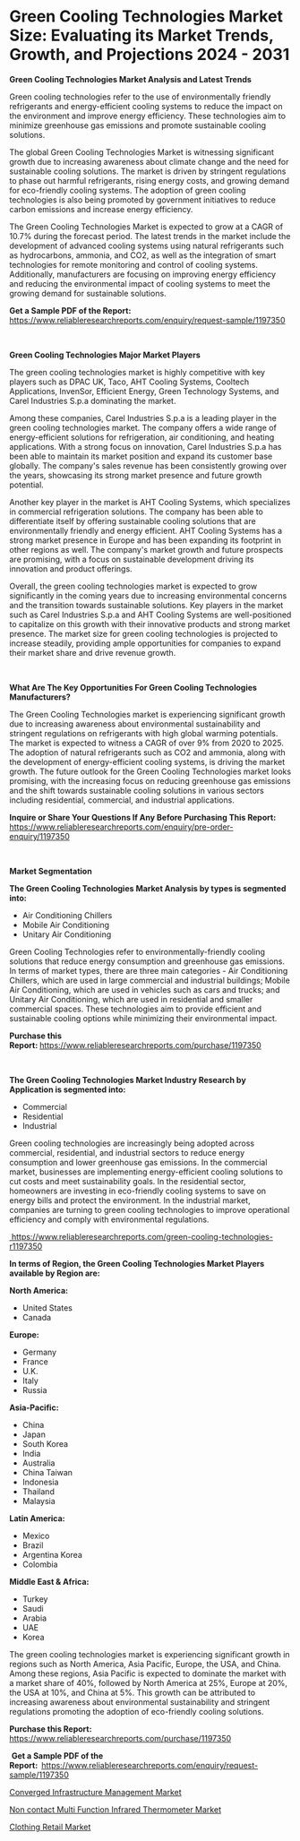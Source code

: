 <p><h1>Green Cooling Technologies Market Size: Evaluating its Market Trends, Growth, and Projections 2024 - 2031</h1></p><p><strong>Green Cooling Technologies Market Analysis and Latest Trends</strong></p>
<p><p>Green cooling technologies refer to the use of environmentally friendly refrigerants and energy-efficient cooling systems to reduce the impact on the environment and improve energy efficiency. These technologies aim to minimize greenhouse gas emissions and promote sustainable cooling solutions.</p><p>The global Green Cooling Technologies Market is witnessing significant growth due to increasing awareness about climate change and the need for sustainable cooling solutions. The market is driven by stringent regulations to phase out harmful refrigerants, rising energy costs, and growing demand for eco-friendly cooling systems. The adoption of green cooling technologies is also being promoted by government initiatives to reduce carbon emissions and increase energy efficiency.</p><p>The Green Cooling Technologies Market is expected to grow at a CAGR of 10.7% during the forecast period. The latest trends in the market include the development of advanced cooling systems using natural refrigerants such as hydrocarbons, ammonia, and CO2, as well as the integration of smart technologies for remote monitoring and control of cooling systems. Additionally, manufacturers are focusing on improving energy efficiency and reducing the environmental impact of cooling systems to meet the growing demand for sustainable solutions.</p></p>
<p><strong>Get a Sample PDF of the Report:&nbsp;</strong> <a href="https://www.reliableresearchreports.com/enquiry/request-sample/1197350">https://www.reliableresearchreports.com/enquiry/request-sample/1197350</a></p>
<p>&nbsp;</p>
<p><strong>Green Cooling Technologies Major Market Players</strong></p>
<p><p>The green cooling technologies market is highly competitive with key players such as DPAC UK, Taco, AHT Cooling Systems, Cooltech Applications, InvenSor, Efficient Energy, Green Technology Systems, and Carel Industries S.p.a dominating the market. </p><p>Among these companies, Carel Industries S.p.a is a leading player in the green cooling technologies market. The company offers a wide range of energy-efficient solutions for refrigeration, air conditioning, and heating applications. With a strong focus on innovation, Carel Industries S.p.a has been able to maintain its market position and expand its customer base globally. The company's sales revenue has been consistently growing over the years, showcasing its strong market presence and future growth potential.</p><p>Another key player in the market is AHT Cooling Systems, which specializes in commercial refrigeration solutions. The company has been able to differentiate itself by offering sustainable cooling solutions that are environmentally friendly and energy efficient. AHT Cooling Systems has a strong market presence in Europe and has been expanding its footprint in other regions as well. The company's market growth and future prospects are promising, with a focus on sustainable development driving its innovation and product offerings.</p><p>Overall, the green cooling technologies market is expected to grow significantly in the coming years due to increasing environmental concerns and the transition towards sustainable solutions. Key players in the market such as Carel Industries S.p.a and AHT Cooling Systems are well-positioned to capitalize on this growth with their innovative products and strong market presence. The market size for green cooling technologies is projected to increase steadily, providing ample opportunities for companies to expand their market share and drive revenue growth.</p></p>
<p>&nbsp;</p>
<p><strong>What Are The Key Opportunities For Green Cooling Technologies Manufacturers?</strong></p>
<p><p>The Green Cooling Technologies market is experiencing significant growth due to increasing awareness about environmental sustainability and stringent regulations on refrigerants with high global warming potentials. The market is expected to witness a CAGR of over 9% from 2020 to 2025. The adoption of natural refrigerants such as CO2 and ammonia, along with the development of energy-efficient cooling systems, is driving the market growth. The future outlook for the Green Cooling Technologies market looks promising, with the increasing focus on reducing greenhouse gas emissions and the shift towards sustainable cooling solutions in various sectors including residential, commercial, and industrial applications.</p></p>
<p><strong>Inquire or Share Your Questions If Any Before Purchasing This Report:</strong> <a href="https://www.reliableresearchreports.com/enquiry/pre-order-enquiry/1197350">https://www.reliableresearchreports.com/enquiry/pre-order-enquiry/1197350</a></p>
<p>&nbsp;</p>
<p><strong>Market Segmentation</strong></p>
<p><strong>The Green Cooling Technologies Market Analysis by types is segmented into:</strong></p>
<p><ul><li>Air Conditioning Chillers</li><li>Mobile Air Conditioning</li><li>Unitary Air Conditioning</li></ul></p>
<p><p>Green Cooling Technologies refer to environmentally-friendly cooling solutions that reduce energy consumption and greenhouse gas emissions. In terms of market types, there are three main categories - Air Conditioning Chillers, which are used in large commercial and industrial buildings; Mobile Air Conditioning, which are used in vehicles such as cars and trucks; and Unitary Air Conditioning, which are used in residential and smaller commercial spaces. These technologies aim to provide efficient and sustainable cooling options while minimizing their environmental impact.</p></p>
<p><strong>Purchase this Report:&nbsp;</strong><a href="https://www.reliableresearchreports.com/purchase/1197350">https://www.reliableresearchreports.com/purchase/1197350</a></p>
<p>&nbsp;</p>
<p><strong>The Green Cooling Technologies Market Industry Research by Application is segmented into:</strong></p>
<p><ul><li>Commercial</li><li>Residential</li><li>Industrial</li></ul></p>
<p><p>Green cooling technologies are increasingly being adopted across commercial, residential, and industrial sectors to reduce energy consumption and lower greenhouse gas emissions. In the commercial market, businesses are implementing energy-efficient cooling solutions to cut costs and meet sustainability goals. In the residential sector, homeowners are investing in eco-friendly cooling systems to save on energy bills and protect the environment. In the industrial market, companies are turning to green cooling technologies to improve operational efficiency and comply with environmental regulations.</p></p>
<p><a href="https://www.reliableresearchreports.com/green-cooling-technologies-r1197350">&nbsp;https://www.reliableresearchreports.com/green-cooling-technologies-r1197350</a></p>
<p><strong>In terms of Region, the Green Cooling Technologies Market Players available by Region are:</strong></p>
<p>
    <p> <strong> North America: </strong>
        <ul>
            <li>United States</li>
            <li>Canada</li>
        </ul>
        </p> 
    <p> <strong> Europe: </strong>
        <ul>
            <li>Germany</li>
            <li>France</li>
            <li>U.K.</li>
            <li>Italy</li>
            <li>Russia</li>
        </ul>
        </p> 
    <p> <strong> Asia-Pacific: </strong>
        <ul>
            <li>China</li>
            <li>Japan</li>
            <li>South Korea</li>
            <li>India</li>
            <li>Australia</li>
            <li>China Taiwan</li>
            <li>Indonesia</li>
            <li>Thailand</li>
            <li>Malaysia</li>
        </ul>
        </p> 
    <p> <strong> Latin America: </strong>
        <ul>
            <li>Mexico</li>
            <li>Brazil</li>
            <li>Argentina Korea</li>
            <li>Colombia</li>
        </ul>
        </p> 
    <p> <strong> Middle East & Africa: </strong>
        <ul>
            <li>Turkey</li>
            <li>Saudi</li>
            <li>Arabia</li>
            <li>UAE</li>
            <li>Korea</li>
        </ul>
    </p>
    </p>
<p><p>The green cooling technologies market is experiencing significant growth in regions such as North America, Asia Pacific, Europe, the USA, and China. Among these regions, Asia Pacific is expected to dominate the market with a market share of 40%, followed by North America at 25%, Europe at 20%, the USA at 10%, and China at 5%. This growth can be attributed to increasing awareness about environmental sustainability and stringent regulations promoting the adoption of eco-friendly cooling solutions.</p></p>
<p><strong>Purchase this Report: </strong><a href="https://www.reliableresearchreports.com/purchase/1197350">https://www.reliableresearchreports.com/purchase/1197350</a></p>
<p>&nbsp;<strong>Get a Sample PDF of the Report:&nbsp;&nbsp;</strong><a href="https://www.reliableresearchreports.com/enquiry/request-sample/1197350">https://www.reliableresearchreports.com/enquiry/request-sample/1197350</a></p>
<p><strong></strong></p>
<p><p><a href="https://github.com/RichRobinson5/Market-Research-Report-List-5/blob/main/converged-infrastructure-management-market.md">Converged Infrastructure Management Market</a></p><p><a href="https://view.publitas.com/reportprime-1/non-contact-multi-function-infrared-thermometer-market-size-reveals-the-best-marketing-channels-in-global-industry/">Non contact Multi Function Infrared Thermometer Market</a></p><p><a href="https://issuu.com/reportprime-2/docs/clothing-retail-market-size-2030.pptx">Clothing Retail Market</a></p></p>